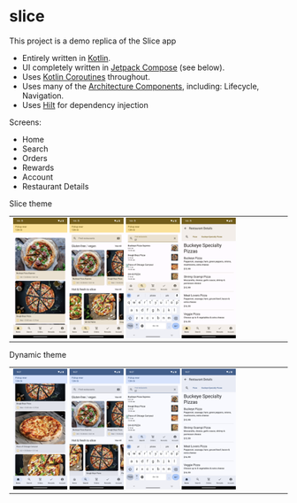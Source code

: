 # slice

This project is a demo replica of the Slice app

* Entirely written in [Kotlin](https://kotlinlang.org/).
* UI completely written in [Jetpack Compose](https://developer.android.com/jetpack/compose) (see below).
* Uses [Kotlin Coroutines](https://kotlinlang.org/docs/reference/coroutines/coroutines-guide.html) throughout.
* Uses many of the [Architecture Components](https://developer.android.com/topic/libraries/architecture/), including: Lifecycle, Navigation.
* Uses [Hilt](https://dagger.dev/hilt/) for dependency injection

Screens:
* Home
* Search
* Orders 
* Rewards
* Account
* Restaurant Details

Slice theme
<table>
<tr>
<td>
<img src="screenshots%2Fhome_slice_theme.png" width="20%" height="20%">
<img src="screenshots%2Fsearch_slice_theme.png" width="20%" height="20%">
<img src="screenshots%2Fsearch2_slice_theme.png" width="20%" height="20%">
<img src="screenshots%2Frestaurant_details_slice_theme.png" width="20%" height="20%">
</td>
</tr>
</table>
Dynamic theme
<table>
<tr>
<td>
<img src="screenshots%2Fhome_dynamic_theme.png" width="20%" height="20%">
<img src="screenshots%2Fsearch_dynamic_theme.png" width="20%" height="20%">
<img src="screenshots%2Fsearch2_dynamic_theme.png" width="20%" height="20%">
<img src="screenshots%2Frestaurant_details_dynamic_theme.png" width="20%" height="20%">
</td>
</tr>
</table>
